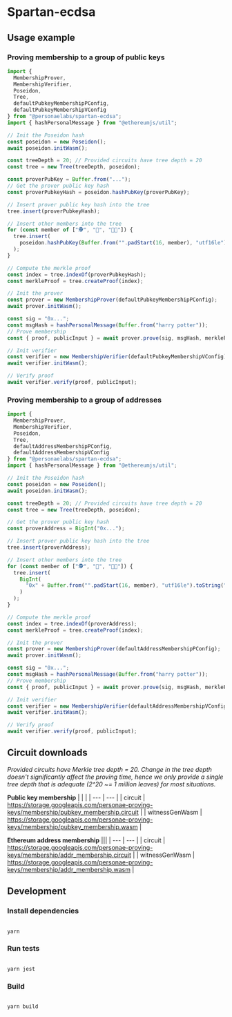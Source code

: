 # Spartan-ecdsa

## Usage example

### Proving membership to a group of public keys

```typescript
import {
  MembershipProver,
  MembershipVerifier,
  Poseidon,
  Tree,
  defaultPubkeyMembershipPConfig,
  defaultPubkeyMembershipVConfig
} from "@personaelabs/spartan-ecdsa";
import { hashPersonalMessage } from "@ethereumjs/util";

// Init the Poseidon hash
const poseidon = new Poseidon();
await poseidon.initWasm();

const treeDepth = 20; // Provided circuits have tree depth = 20
const tree = new Tree(treeDepth, poseidon);

const proverPubKey = Buffer.from("...");
// Get the prover public key hash
const proverPubkeyHash = poseidon.hashPubKey(proverPubKey);

// Insert prover public key hash into the tree
tree.insert(proverPubkeyHash);

// Insert other members into the tree
for (const member of ["🕵️", "🥷", "👩‍🔬"]) {
  tree.insert(
    poseidon.hashPubKey(Buffer.from("".padStart(16, member), "utf16le"))
  );
}

// Compute the merkle proof
const index = tree.indexOf(proverPubkeyHash);
const merkleProof = tree.createProof(index);

// Init the prover
const prover = new MembershipProver(defaultPubkeyMembershipPConfig);
await prover.initWasm();

const sig = "0x...";
const msgHash = hashPersonalMessage(Buffer.from("harry potter"));
// Prove membership
const { proof, publicInput } = await prover.prove(sig, msgHash, merkleProof);

// Init verifier
const verifier = new MembershipVerifier(defaultPubkeyMembershipVConfig);
await verifier.initWasm();

// Verify proof
await verifier.verify(proof, publicInput);
```

### Proving membership to a group of addresses

```typescript
import {
  MembershipProver,
  MembershipVerifier,
  Poseidon,
  Tree,
  defaultAddressMembershipPConfig,
  defaultAddressMembershipVConfig
} from "@personaelabs/spartan-ecdsa";
import { hashPersonalMessage } from "@ethereumjs/util";

// Init the Poseidon hash
const poseidon = new Poseidon();
await poseidon.initWasm();

const treeDepth = 20; // Provided circuits have tree depth = 20
const tree = new Tree(treeDepth, poseidon);

// Get the prover public key hash
const proverAddress = BigInt("0x...");

// Insert prover public key hash into the tree
tree.insert(proverAddress);

// Insert other members into the tree
for (const member of ["🕵️", "🥷", "👩‍🔬"]) {
  tree.insert(
    BigInt(
      "0x" + Buffer.from("".padStart(16, member), "utf16le").toString("hex")
    )
  );
}

// Compute the merkle proof
const index = tree.indexOf(proverAddress);
const merkleProof = tree.createProof(index);

// Init the prover
const prover = new MembershipProver(defaultAddressMembershipPConfig);
await prover.initWasm();

const sig = "0x...";
const msgHash = hashPersonalMessage(Buffer.from("harry potter"));
// Prove membership
const { proof, publicInput } = await prover.prove(sig, msgHash, merkleProof);

// Init verifier
const verifier = new MembershipVerifier(defaultAddressMembershipVConfig);
await verifier.initWasm();

// Verify proof
await verifier.verify(proof, publicInput);
```

## Circuit downloads

_Provided circuits have Merkle tree depth = 20.
Change in the tree depth doesn't significantly affect the proving time, hence we only provide a single tree depth that is adequate (2^20 ~= 1 million leaves) for most situations._

**Public key membership**
| | |
| --- | --- |
| circuit | https://storage.googleapis.com/personae-proving-keys/membership/pubkey_membership.circuit |
| witnessGenWasm | https://storage.googleapis.com/personae-proving-keys/membership/pubkey_membership.wasm |

**Ethereum address membership**
|||
| --- | --- |
| circuit | https://storage.googleapis.com/personae-proving-keys/membership/addr_membership.circuit |
| witnessGenWasm | https://storage.googleapis.com/personae-proving-keys/membership/addr_membership.wasm |

## Development

### Install dependencies

```

yarn

```

### Run tests

```

yarn jest

```

### Build

```

yarn build

```
